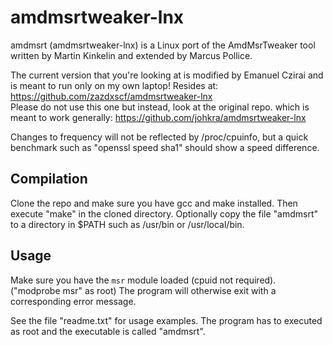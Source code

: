 amdmsrtweaker-lnx
=======

amdmsrt (amdmsrtweaker-lnx) is a Linux port of the AmdMsrTweaker tool written by Martin Kinkelin and extended by Marcus Pollice.

The current version that you're looking at is modified by Emanuel Czirai and is meant to run only on my own laptop! Resides at: https://github.com/zazdxscf/amdmsrtweaker-lnx  
Please do not use this one but instead, look at the original repo. which is meant to work generally: https://github.com/johkra/amdmsrtweaker-lnx  



Changes to frequency will not be reflected by /proc/cpuinfo, but a quick benchmark such as "openssl speed sha1" should show a speed difference.

Compilation
-----------

Clone the repo and make sure you have gcc and make installed. Then execute "make" in the cloned directory. Optionally copy the file "amdmsrt" to a directory in $PATH such as /usr/bin or /usr/local/bin.

Usage
-----

Make sure you have the `msr` module loaded (cpuid not required). ("modprobe msr" as root) The program will otherwise exit with a corresponding error message.

See the file "readme.txt" for usage examples. The program has to executed as root and the executable is called "amdmsrt".

